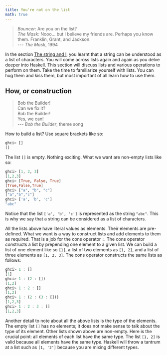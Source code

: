 ```yaml
---
title: You're not on the list
math: true
---
```


> _Bouncer:_ Are you on the list?\
> _The Mask:_ Nooo... but I believe my friends are. Perhaps you know them. Franklin,
> Grant, and Jackson.\
> --- _The Mask_, 1994

In the section [The string and I](../data_string/), you learnt that a string can
be understood as a list of characters. You will come across lists again and
again as you delve deeper into Haskell. This section will discuss lists and
various operations to perform on them. Take the time to familiarize yourself
with lists. You can hug them and kiss them, but most important of all learn how
to use them.

<!--=========================================================================-->

## How, or construction

> Bob the Builder!\
> Can we fix it?\
> Bob the Builder!\
> Yes, we can!\
> --- _Bob the Builder_, theme song

How to build a list? Use square brackets like so:

```haskell
ghci> []
[]
```

The list `[]` is empty. Nothing exciting. What we want are non-empty lists like
so:

```haskell
ghci> [1, 2, 3]
[1,2,3]
ghci> [True, False, True]
[True,False,True]
ghci> ["a", "b", "c"]
["a","b","c"]
ghci> ['a', 'b', 'c']
"abc"
```

Notice that the list `['a', 'b', 'c']` is represented as the string `"abc"`.
This is why we say that a string can be considered as a list of characters.

All the lists above have literal values as elements. Their elements are
pre-defined. What we want is a way to construct lists and add elements to them
as required. That is a job for the cons operator `:`. The cons operator
*cons*tructs a list by prepending one element to a given list. We can build a
list of one element like so `[1]`, a list of two elements as `[1, 2]`, and a
list of three elements as `[1, 2, 3]`. The cons operator constructs the same
lists as follows:

```haskell
ghci> 1 : []
[1]
ghci> 1 : (2 : [])
[1,2]
ghci> 1 : 2 : []
[1,2]
ghci> 1 : (2 : (3 : []))
[1,2,3]
ghci> 1 : 2 : 3 : []
[1,2,3]
```

Another detail to note about all the above lists is the type of the elements.
The empty list `[]` has no elements; it does not make sense to talk about the
type of its element. Other lists shown above are non-empty. Here is the crucial
point: all elements of each list have the same type. The list `[1, 2]` is valid
because all elements have the same type. Haskell will throw a tantrum at a list
such as `[1, '2']` because you are mixing different types.
